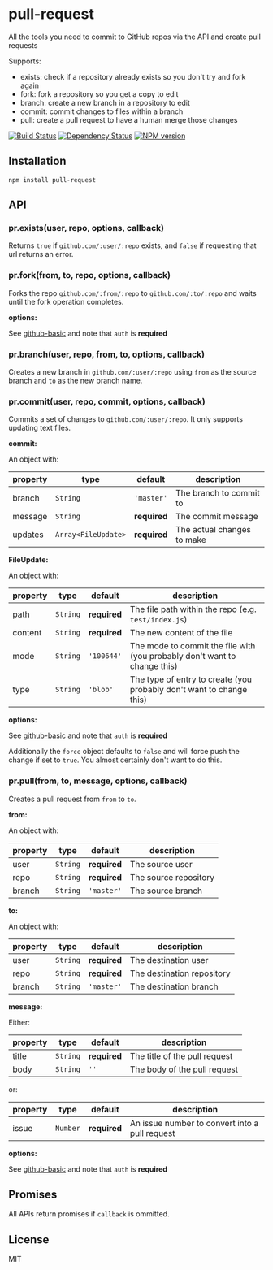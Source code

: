 # pull-request

All the tools you need to commit to GitHub repos via the API and create pull requests

Supports:

 - exists: check if a repository already exists so you don't try and fork again
 - fork: fork a repository so you get a copy to edit
 - branch: create a new branch in a repository to edit
 - commit: commit changes to files within a branch
 - pull: create a pull request to have a human merge those changes

[![Build Status](https://travis-ci.org/ForbesLindesay/pull-request.png?branch=master)](https://travis-ci.org/ForbesLindesay/pull-request)
[![Dependency Status](https://gemnasium.com/ForbesLindesay/pull-request.png)](https://gemnasium.com/ForbesLindesay/pull-request)
[![NPM version](https://badge.fury.io/js/pull-request.png)](http://badge.fury.io/js/pull-request)

## Installation

    npm install pull-request

## API

### pr.exists(user, repo, options, callback)

Returns `true` if `github.com/:user/:repo` exists, and `false` if requesting that url returns an error.

### pr.fork(from, to, repo, options, callback)

Forks the repo `github.com/:from/:repo` to `github.com/:to/:repo` and waits until the fork operation completes.

**options:**

See [github-basic](https://github.com/ForbesLindesay/github-basic#options) and note that `auth` is **required**

### pr.branch(user, repo, from, to, options, callback)

Creates a new branch in `github.com/:user/:repo` using `from` as the source branch and `to` as the new branch name.

### pr.commit(user, repo, commit, options, callback)

Commits a set of changes to `github.com/:user/:repo`.  It only supports updating text files.

**commit:**

An object with:

property | type                | default      | description
---------|---------------------|--------------|----------------------------
branch   | `String`            | `'master'`   | The branch to commit to
message  | `String`            | **required** | The commit message
updates  | `Array<FileUpdate>` | **required** | The actual changes to make

**FileUpdate:**

An object with:

property | type     | default      | description
---------|----------|--------------|----------------------------
path     | `String` | **required** | The file path within the repo (e.g. `test/index.js`)
content  | `String` | **required** | The new content of the file
mode     | `String` | `'100644'`   | The mode to commit the file with (you probably don't want to change this)
type     | `String` | `'blob'`     | The type of entry to create (you probably don't want to change this)

**options:**

See [github-basic](https://github.com/ForbesLindesay/github-basic#options) and note that `auth` is **required**

Additionally the `force` object defaults to `false` and will force push the change if set to `true`.  You almost certainly don't want to do this.


### pr.pull(from, to, message, options, callback)

Creates a pull request from `from` to `to`.

**from:**

An object with:

property | type     | default      | description
---------|----------|--------------|----------------------------
user     | `String` | **required** | The source user
repo     | `String` | **required** | The source repository
branch   | `String` | `'master'`   | The source branch

**to:**

An object with:

property | type     | default      | description
---------|----------|--------------|----------------------------
user     | `String` | **required** | The destination user
repo     | `String` | **required** | The destination repository
branch   | `String` | `'master'`   | The destination branch

**message:**

Either:

property | type     | default      | description
---------|----------|--------------|----------------------------
title    | `String` | **required** | The title of the pull request
body     | `String` | `''`         | The body of the pull request

or:

property | type     | default      | description
---------|----------|--------------|----------------------------
issue    | `Number` | **required** | An issue number to convert into a pull request

**options:**

See [github-basic](https://github.com/ForbesLindesay/github-basic#options) and note that `auth` is **required**

## Promises

All APIs return promises if `callback` is ommitted.

## License

  MIT